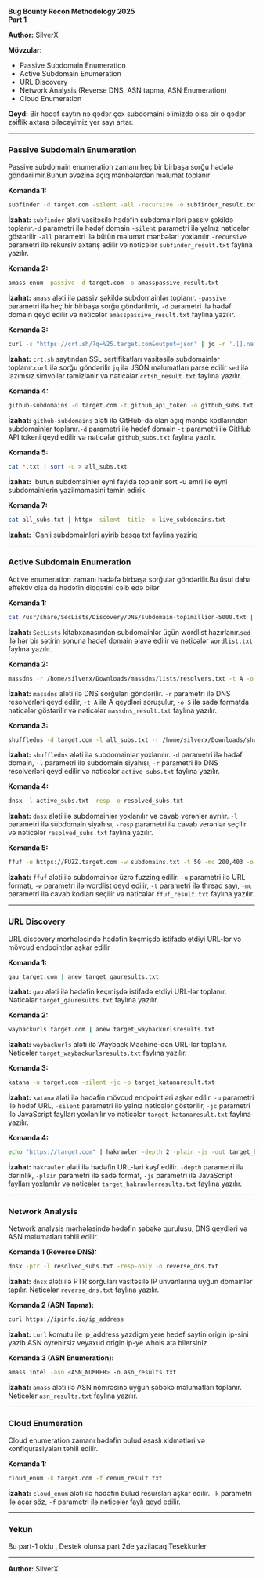**Bug Bounty Recon Methodology 2025**  
**Part 1**  

**Author:** SilverX  

**Mövzular:**  
- Passive Subdomain Enumeration  
- Active Subdomain Enumeration  
- URL Discovery  
- Network Analysis (Reverse DNS, ASN tapma, ASN Enumeration)  
- Cloud Enumeration  

**Qeyd:** Bir hədəf saytın nə qədər çox subdomaini əlimizdə olsa bir o qədər zəiflik axtara biləcəyimiz yer sayı artar.  

---

### **Passive Subdomain Enumeration**  
Passive subdomain enumeration zamanı heç bir birbaşa sorğu hədəfə göndərilmir.Bunun əvəzinə açıq mənbələrdən məlumat toplanır

**Komanda 1:**  
```bash
subfinder -d target.com -silent -all -recursive -o subfinder_result.txt  
```  
**İzahat:** `subfinder` aləti vasitəsilə hədəfin subdomainləri passiv şəkildə toplanır.`-d` parametri ilə hədəf domain `-silent` parametri ilə yalnız nəticələr göstərilir `-all` parametri ilə bütün məlumat mənbələri yoxlanılır `-recursive` parametri ilə rekursiv axtarış edilir və nəticələr `subfinder_result.txt` faylına yazılır.  

**Komanda 2:**  
```bash
amass enum -passive -d target.com -o amasspassive_result.txt  
```  
**İzahat:** `amass` aləti ilə passiv şəkildə subdomainlər toplanır. `-passive` parametri ilə heç bir birbaşa sorğu göndərilmir, `-d` parametri ilə hədəf domain qeyd edilir və nəticələr `amasspassive_result.txt` faylına yazılır.  

**Komanda 3:**  
```bash
curl -s "https://crt.sh/?q=%25.target.com&output=json" | jq -r '.[].name_value' | sed 's/\*\.//g' | anew crtsh_result.txt  
```  
**İzahat:** `crt.sh` saytından SSL sertifikatları vasitəsilə subdomainlər toplanır.`curl` ilə sorğu göndərilir `jq` ilə JSON məlumatları parse edilir `sed` ilə lazımsız simvollar təmizlənir və nəticələr `crtsh_result.txt` faylına yazılır.  

**Komanda 4:**  
```bash
github-subdomains -d target.com -t github_api_token -o github_subs.txt  
```  
**İzahat:** `github-subdomains` aləti ilə GitHub-da olan açıq mənbə kodlarından subdomainlər toplanır.`-d` parametri ilə hədəf domain `-t` parametri ilə GitHub API tokeni qeyd edilir və nəticələr `github_subs.txt` faylına yazılır.  

**Komanda 5:**  
```bash
cat *.txt | sort -u > all_subs.txt
```  
**İzahat:** `butun subdomainler eyni faylda toplanir sort -u  emri ile eyni subdomainlerin yazilmamasini temin edirik

**Komanda 7:**  
```bash
cat all_subs.txt | httpx -silent -title -o live_subdomains.txt
```  
**İzahat:** `Canli subdomainleri ayirib basqa txt faylina yaziriq

---



### **Active Subdomain Enumeration**  
Active enumeration zamanı hədəfə birbaşa sorğular göndərilir.Bu üsul daha effektiv olsa da hədəfin diqqətini cəlb edə bilər

**Komanda 1:**  
```bash
cat /usr/share/SecLists/Discovery/DNS/subdomain-top1million-5000.txt | sed 's/$/.target.com/' > wordlist.txt  
```  
**İzahat:** `SecLists` kitabxanasından subdomainlər üçün wordlist hazırlanır.`sed` ilə hər bir sətirin sonuna hədəf domain əlavə edilir və nəticələr `wordlist.txt` faylına yazılır.  

**Komanda 2:**  
```bash
massdns -r /home/silverx/Downloads/massdns/lists/resolvers.txt -t A -o S -w massdns_result.txt wordlist.txt  
```  
**İzahat:** `massdns` aləti ilə DNS sorğuları göndərilir. `-r` parametri ilə DNS resolverləri qeyd edilir, `-t A` ilə A qeydləri soruşulur, `-o S` ilə sadə formatda nəticələr göstərilir və nəticələr `massdns_result.txt` faylına yazılır.  

**Komanda 3:**  
```bash
shuffledns -d target.com -l all_subs.txt -r /home/silverx/Downloads/shuffledns/tests/resolvers.txt -o active_subs.txt -mode resolve  
```  
**İzahat:** `shuffledns` aləti ilə subdomainlər yoxlanılır. `-d` parametri ilə hədəf domain, `-l` parametri ilə subdomain siyahısı, `-r` parametri ilə DNS resolverləri qeyd edilir və nəticələr `active_subs.txt` faylına yazılır.  

**Komanda 4:**  
```bash
dnsx -l active_subs.txt -resp -o resolved_subs.txt  
```  
**İzahat:** `dnsx` aləti ilə subdomainlər yoxlanılır və cavab verənlər ayrılır. `-l` parametri ilə subdomain siyahısı, `-resp` parametri ilə cavab verənlər seçilir və nəticələr `resolved_subs.txt` faylına yazılır.  

**Komanda 5:**  
```bash
ffuf -u https://FUZZ.target.com -w subdomains.txt -t 50 -mc 200,403 -o ffuf_result.txt  
```  
**İzahat:** `ffuf` aləti ilə subdomainlər üzrə fuzzing edilir. `-u` parametri ilə URL formatı, `-w` parametri ilə wordlist qeyd edilir, `-t` parametri ilə thread sayı, `-mc` parametri ilə cavab kodları seçilir və nəticələr `ffuf_result.txt` faylına yazılır.  

---

### **URL Discovery**  
URL discovery mərhələsində hədəfin keçmişdə istifadə etdiyi URL-lər və mövcud endpointlər aşkar edilir

**Komanda 1:**  
```bash
gau target.com | anew target_gauresults.txt  
```  
**İzahat:** `gau` aləti ilə hədəfin keçmişdə istifadə etdiyi URL-lər toplanır. Nəticələr `target_gauresults.txt` faylına yazılır.  

**Komanda 2:**  
```bash
waybackurls target.com | anew target_waybackurlsresults.txt  
```  
**İzahat:** `waybackurls` aləti ilə Wayback Machine-dən URL-lər toplanır. Nəticələr `target_waybackurlsresults.txt` faylına yazılır.  

**Komanda 3:**  
```bash
katana -u target.com -silent -jc -o target_katanaresult.txt  
```  
**İzahat:** `katana` aləti ilə hədəfin mövcud endpointləri aşkar edilir. `-u` parametri ilə hədəf URL, `-silent` parametri ilə yalnız nəticələr göstərilir, `-jc` parametri ilə JavaScript faylları yoxlanılır və nəticələr `target_katanaresult.txt` faylına yazılır.  

**Komanda 4:**  
```bash
echo "https://target.com" | hakrawler -depth 2 -plain -js -out target_hakrawlerresults.txt  
```  
**İzahat:** `hakrawler` aləti ilə hədəfin URL-ləri kəşf edilir. `-depth` parametri ilə dərinlik, `-plain` parametri ilə sadə format, `-js` parametri ilə JavaScript faylları yoxlanılır və nəticələr `target_hakrawlerresults.txt` faylına yazılır.  

---

### **Network Analysis**  
Network analysis mərhələsində hədəfin şəbəkə quruluşu, DNS qeydləri və ASN məlumatları təhlil edilir.  

**Komanda 1 (Reverse DNS):**  
```bash
dnsx -ptr -l resolved_subs.txt -resp-only -o reverse_dns.txt  
```  
**İzahat:** `dnsx` aləti ilə PTR sorğuları vasitəsilə IP ünvanlarına uyğun domainlər tapılır. Nəticələr `reverse_dns.txt` faylına yazılır.  

**Komanda 2 (ASN Tapma):**  
```bash
curl https://ipinfo.io/ip_address  
```  
**İzahat:** `curl` komutu ile ip_address yazdigm yere hedef saytin origin ip-sini yazib ASN oyrenirsiz veyaxud origin ip-ye whois ata bilersiniz 

**Komanda 3 (ASN Enumeration):**  
```bash
amass intel -asn <ASN_NUMBER> -o asn_results.txt  
```  
**İzahat:** `amass` aləti ilə ASN nömrəsinə uyğun şəbəkə məlumatları toplanır. Nəticələr `asn_results.txt` faylına yazılır.  

---

### **Cloud Enumeration**  
Cloud enumeration zamanı hədəfin bulud əsaslı xidmətləri və konfiqurasiyaları təhlil edilir.  

**Komanda 1:**  
```bash
cloud_enum -k target.com -f cenum_result.txt  
```  
**İzahat:** `cloud_enum` aləti ilə hədəfin bulud resursları aşkar edilir. `-k` parametri ilə açar söz, `-f` parametri ilə nəticələr faylı qeyd edilir.  

---

### **Yekun**  
Bu part-1 oldu , Destek olunsa part 2de yazilacaq.Tesekkurler

---  
**Author:** SilverX  
